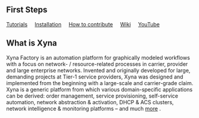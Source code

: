 ## First Steps
[Tutorials](https://github.com/Xyna-Factory/xyna/wiki/Tutorials) &nbsp; &nbsp;
[Installation](https://github.com/Xyna-Factory/xyna/wiki/Installation) &nbsp; &nbsp;
[How to contribute](https://github.com/Xyna-Factory/xyna/wiki/Contribution) &nbsp; &nbsp;
[Wiki](https://github.com/Xyna-Factory/xyna/wiki) &nbsp; &nbsp;
[YouTube](https://www.youtube.com/@XynaTV/videos) &nbsp; &nbsp;


## What is Xyna

Xyna Factory is an automation platform for graphically modeled workflows with a focus on network- / resource-related processes in carrier, provider and large enterprise networks. Invented and originally developed for large, demanding projects at Tier-1 service providers, Xyna was designed and implemented from the beginning with a large-scale and carrier-grade claim. Xyna is a generic platform from which various domain-specific applications can be derived: order management, service provisioning, self-service automation, network abstraction & activation, DHCP & ACS clusters, network intelligence & monitoring platforms – and much [more](https://github.com/Xyna-Factory/xyna/wiki) .
